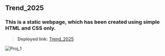 ## Trend_2025
### This is a static webpage, which has been created using simple HTML and CSS only.

> **Deployed link:**
> [Trend_2025](https://lively-nasturtium-68d036.netlify.app/)

![Proj_1](https://user-images.githubusercontent.com/42728560/184614335-b0c9701a-ad1d-48c9-9bec-72a22a6df081.png)
